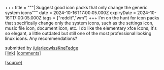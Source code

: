 +++
title = """| Suggest good icon packs that only change the generic system icons"""
date = 2024-10-16T17:00:05.000Z
expiryDate = 2024-10-16T17:00:05.000Z
tags = ["reddit","wm"]
+++
I'm on the hunt for icon packs that specifically change only the system icons, such as the settings icon, music file icon, document icon, etc. I do like the elementary xfce icons, it's so elegant, a little outdated but still one of the most professional looking linux icons. Any recommendations?

submitted by [/u/arleowlssKneFedge](https://www.reddit.com/user/arleowlssKneFedge)  
[\[link\]](https://www.reddit.com/r/unixporn/comments/1g54ary/suggest_good_icon_packs_that_only_change_the/) [\[comments\]](https://www.reddit.com/r/unixporn/comments/1g54ary/suggest_good_icon_packs_that_only_change_the/)

[[source]](https://www.reddit.com/r/unixporn/comments/1g54ary/suggest_good_icon_packs_that_only_change_the/)
